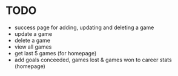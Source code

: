 # TODO
- success page for adding, updating and deleting a game
- update a game
- delete a game
- view all games
- get last 5 games (for homepage)
- add goals conceeded, games lost & games won to career stats (homepage)